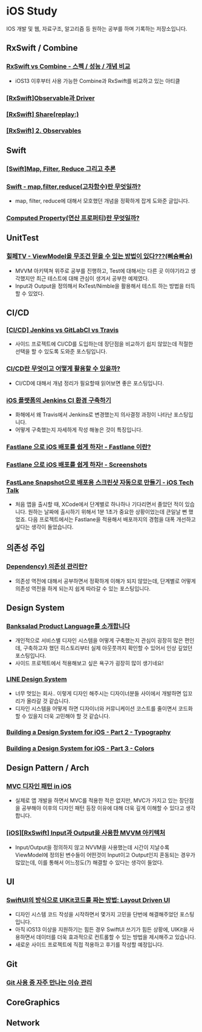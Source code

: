 # iOS Study

IOS 개발 및 웹, 자료구조, 알고리즘 등 원하는 공부를 하며 기록하는 저장소입니다.

## RxSwift / Combine

### [RxSwift vs Combine - 스펙 / 성능 / 개념 비교](https://eunjin3786.tistory.com/67)
- iOS13 이후부터 사용 가능한 Combine과 RxSwift를 비교하고 있는 아티클

### [[RxSwift]Observable과 Driver](http://minsone.github.io/programming/reactive-swift-observable-vs-driver)

### [[RxSwift] Share(replay:)](https://jusung.github.io/shareReplay/)

### [[RxSwift] 2. Observables](https://ios-development.tistory.com/97?category=916618)

## Swift

### [[Swift]Map, Filter, Reduce 그리고 추론](http://minsone.github.io/mac/ios/swift-map-filter-reduce-and-inference)

### [Swift - map,filter,reduce(고차함수)란 무엇일까?](https://minosaekki.tistory.com/21)
- map, filter, reduce에 대해서 모호했던 개념을 정확하게 잡게 도와준 글입니다.

### [Computed Property(연산 프로퍼티)란 무엇일까?](https://minosaekki.tistory.com/4?category=815670)

## UnitTest

### [힐페TV - ViewModel을 무조건 믿을 수 있는 방법이 있다???(삐슝빠슝)](https://blog.gangnamunni.com/post/HealingPaperTV-ViewModel-Test/)
- MVVM 아키텍쳐 위주로 공부를 진행하고, Test에 대해서는 다른 곳 이야기라고 생각했지만 최근 테스트에 대해 관심이 생겨서 공부한 예제였다.
- Input과 Output을 정의해서 RxTest/Nimble을 활용해서 테스트 하는 방법을 터득할 수 있었다.

## CI/CD

### [[CI/CD] Jenkins vs GitLabCI vs Travis](https://owin2828.github.io/devlog/2020/01/09/cicd-1.html)
- 사이드 프로젝트에 CI/CD를 도입하는데 장단점을 비교하기 쉽지 않았는데 적절한 선택을 할 수 있도록 도와준 포스팅입니다.

### [CI/CD란 무엇이고 어떻게 활용할 수 있을까?](https://ji5485.github.io/post/2021-05-15/what-is-ci-cd/)
- CI/CD에 대해서 개념 정리가 필요할때 읽어보면 좋은 포스팅입니다.

### [iOS 플랫폼의 Jenkins CI 환경 구축하기](http://blog.hwahae.co.kr/all/tech/tech-tech/5706/)
- 화해에서 왜 Travis에서 Jenkins로 변경했는지 의사결정 과정이 나타난 포스팅입니다.
- 어떻게 구축했는지 자세하게 작성 해놓은 것이 특징입니다.

### [Fastlane 으로 iOS 배포를 쉽게 하자! - Fastlane 이란?](https://hyesunzzang.tistory.com/160)
### [Fastlane 으로 iOS 배포를 쉽게 하자! - Screenshots](https://hyesunzzang.tistory.com/161)
### [FastLane Snapshot으로 배포용 스크린샷 자동으로 만들기 - iOS Tech Talk](https://academy.realm.io/kr/posts/automate-ios-screenshots-with-fastlane-snapshot/)
- 처음 앱을 출시할 때, XCode에서 단계별로 하나하나 기다리면서 졸았던 적이 있습니다. 원하는 날짜에 출시하기 위해서 1분 1초가 중요한 상황이었는데 큰일날 뻔 했었죠. 다음 프로젝트에서는 Fastlane을 적용해서 배포까지의 경험을 대폭 개선하고 싶다는 생각이 들었습니다.

## 의존성 주입
### [Dependency) 의존성 관리란?](https://velog.io/@hansangjin96/Swinject-의존성-관리란)
- 의존성 역전에 대해서 공부하면서 정확하게 이해가 되지 않았는데, 단계별로 어떻게 의존성 역전을 하게 되는지 쉽게 따라갈 수 있는 포스팅입니다.

## Design System

### [Banksalad Product Language를 소개합니다](https://blog.banksalad.com/tech/banksalad-product-language-ios/)
- 개인적으로 서비스별 디자인 시스템을 어떻게 구축했는지 관심이 굉장히 많은 편인데, 구축하고자 했던 히스토리부터 실제 아웃풋까지 확인할 수 있어서 인상 깊었던 포스팅입니다.
- 사이드 프로젝트에서 적용해보고 싶은 욕구가 굉장히 많이 생기네요!  

### [LINE Design System](https://designsystem.line.me)
- 너무 멋있는 회사.. 이렇게 디자인 해주시는 디자이너분들 사이에서 개발하면 입꼬리가 올라갈 것 같습니다.
- 디자인 시스템을 어떻게 하면 디자이너와 커뮤니케이션 코스트를 줄이면서 코드화 할 수 있을지 더욱 고민해야 할 것 같습니다.

### [Building a Design System for iOS - Part 2 - Typography](https://www.ramshandilya.com/blog/design-system-typography/)
### [Building a Design System for iOS - Part 3 - Colors](https://www.ramshandilya.com/blog/design-system-colors/)

## Design Pattern / Arch

### [MVC 디자인 패턴 in iOS](https://velog.io/@ictechgy/MVC-디자인-패턴)
- 실제로 앱 개발을 하면서 MVC를 적용한 적은 없지만, MVC가 가지고 있는 장단점을 공부해야 이후의 디자인 패턴 등장 이유에 대해 더욱 깊게 이해할 수 있다고 생각합니다. 

### [[iOS][RxSwift] Input과 Output을 사용한 MVVM 아키텍처](https://mildwhale.github.io/2020-04-16-mvvm-with-input-output/)
- Input/Output을 정의하지 않고 NVVM을 사용했는데 시간이 지날수록 ViewModel에 정의된 변수들이 어떤것이 Input이고 Output인지 혼동되는 경우가 많았는데, 이를 통해서 어느정도(?) 해결할 수 있다는 생각이 들었다.

## UI

### [SwiftUI의 방식으로 UIKit코드를 짜는 방법: Layout Driven UI](https://www.sungdoo.dev/programming/layout-driven-ui)
- 디자인 시스템 코드 작성을 시작하면서 몇가지 고민을 단번에 해결해주었던 포스팅입니다.
- 아직 iOS13 이상을 지원하기는 힘든 경우 SwiftUI 쓰기가 힘든 상황에, UIKit을 사용하면서 데이터를 더욱 효과적으로 컨트롤할 수 있는 방법을 제시해주고 있습니다. 
- 새로운 사이드 프로젝트에 직접 적용하고 후기를 작성할 예정입니다.

## Git

### [Git 사용 중 자주 만나는 이슈 관리](https://parksb.github.io/article/28.html)

## CoreGraphics

## Network
